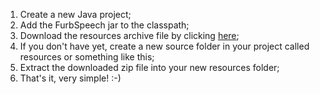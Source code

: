   1. Create a new Java project;
  1. Add the FurbSpeech jar to the classpath;
  1. Download the resources archive file by clicking [here](http://furbspeech.googlecode.com/files/furb-speech-rsrc.zip);
  1. If you don't have yet, create a new source folder in your project called resources or something like this;
  1. Extract the downloaded zip file into your new resources folder;
  1. That's it, very simple! :-)